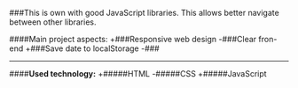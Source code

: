 ###This is own with good JavaScript libraries. This allows better navigate between other libraries.

####Main project aspects:
+###Responsive web design
-###Clear fron-end
+###Save date to localStorage
-###

---
####**Used technology:**
+#####HTML
-#####CSS
+#####JavaScript